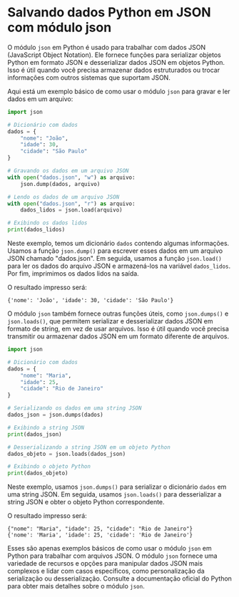 # Salvando dados Python em JSON com módulo json

O módulo `json` em Python é usado para trabalhar com dados JSON (JavaScript Object Notation). Ele fornece funções para serializar objetos Python em formato JSON e desserializar dados JSON em objetos Python. Isso é útil quando você precisa armazenar dados estruturados ou trocar informações com outros sistemas que suportam JSON.

Aqui está um exemplo básico de como usar o módulo `json` para gravar e ler dados em um arquivo:

```python
import json

# Dicionário com dados
dados = {
    "nome": "João",
    "idade": 30,
    "cidade": "São Paulo"
}

# Gravando os dados em um arquivo JSON
with open("dados.json", "w") as arquivo:
    json.dump(dados, arquivo)

# Lendo os dados de um arquivo JSON
with open("dados.json", "r") as arquivo:
    dados_lidos = json.load(arquivo)

# Exibindo os dados lidos
print(dados_lidos)
```

Neste exemplo, temos um dicionário `dados` contendo algumas informações. Usamos a função `json.dump()` para escrever esses dados em um arquivo JSON chamado "dados.json". Em seguida, usamos a função `json.load()` para ler os dados do arquivo JSON e armazená-los na variável `dados_lidos`. Por fim, imprimimos os dados lidos na saída.

O resultado impresso será:

```
{'nome': 'João', 'idade': 30, 'cidade': 'São Paulo'}
```

O módulo `json` também fornece outras funções úteis, como `json.dumps()` e `json.loads()`, que permitem serializar e desserializar dados JSON em formato de string, em vez de usar arquivos. Isso é útil quando você precisa transmitir ou armazenar dados JSON em um formato diferente de arquivos.

```python
import json

# Dicionário com dados
dados = {
    "nome": "Maria",
    "idade": 25,
    "cidade": "Rio de Janeiro"
}

# Serializando os dados em uma string JSON
dados_json = json.dumps(dados)

# Exibindo a string JSON
print(dados_json)

# Desserializando a string JSON em um objeto Python
dados_objeto = json.loads(dados_json)

# Exibindo o objeto Python
print(dados_objeto)
```

Neste exemplo, usamos `json.dumps()` para serializar o dicionário `dados` em uma string JSON. Em seguida, usamos `json.loads()` para desserializar a string JSON e obter o objeto Python correspondente.

O resultado impresso será:

```
{"nome": "Maria", "idade": 25, "cidade": "Rio de Janeiro"}
{'nome': 'Maria', 'idade': 25, 'cidade': 'Rio de Janeiro'}
```

Esses são apenas exemplos básicos de como usar o módulo `json` em Python para trabalhar com arquivos JSON. O módulo `json` fornece uma variedade de recursos e opções para manipular dados JSON mais complexos e lidar com casos específicos, como personalização da serialização ou desserialização. Consulte a documentação oficial do Python para obter mais detalhes sobre o módulo `json`.
